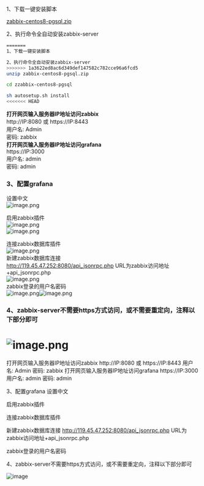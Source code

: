 
<a name="bzlzS"></a>

1、下载一键安装脚本

[zabbix-centos8-pgsql.zip](https://www.yuque.com/attachments/yuque/0/2024/zip/26231376/1708493991472-044e4ac7-90ac-4318-be13-9af8be5194b7.zip?_lake_card=%7B%22src%22%3A%22https%3A%2F%2Fwww.yuque.com%2Fattachments%2Fyuque%2F0%2F2024%2Fzip%2F26231376%2F1708493991472-044e4ac7-90ac-4318-be13-9af8be5194b7.zip%22%2C%22name%22%3A%22zabbix-centos8-pgsql.zip%22%2C%22size%22%3A615608437%2C%22ext%22%3A%22zip%22%2C%22source%22%3A%22%22%2C%22status%22%3A%22done%22%2C%22download%22%3Atrue%2C%22taskId%22%3A%22uacf34da8-71ef-4789-b8a9-99acd1589b2%22%2C%22taskType%22%3A%22upload%22%2C%22type%22%3A%22application%2Fzip%22%2C%22__spacing%22%3A%22both%22%2C%22id%22%3A%22ud0287420%22%2C%22margin%22%3A%7B%22top%22%3Atrue%2C%22bottom%22%3Atrue%7D%2C%22card%22%3A%22file%22%7D)
<a name="dIUf7"></a>

2、执行命令全自动安装zabbix-server

```bash
=======
1、下载一键安装脚本

2、执行命令全自动安装zabbix-server
>>>>>>> 1a3622ed8ac6d349def147582c782cce96a6fcd5
unzip zabbix-centos8-pgsql.zip

cd zzabbix-centos8-pgsql

sh autosetup.sh install
<<<<<<< HEAD
```

**打开网页输入服务器IP地址访问zabbix**<br />http://IP:8080 或 https://IP:8443<br />用户名: Admin<br />密码: zabbix<br />**打开网页输入服务器IP地址访问grafana**<br />https://IP:3000<br />用户名: admin<br />密码: admin

<a name="mkdYv"></a>

### 3、配置grafana

设置中文<br />![image.png](https://cdn.nlark.com/yuque/0/2024/png/26231376/1708494583066-7a81f2d8-61af-4312-ae17-5040714d225c.png#averageHue=%23171a20&clientId=u0bd75c89-a6f9-4&from=paste&height=704&id=u312b0b07&originHeight=880&originWidth=1920&originalType=binary&ratio=1.25&rotation=0&showTitle=false&size=107714&status=done&style=none&taskId=u412b43ca-b3a6-4011-9a3e-d8d28df26a4&title=&width=1536)

启用zabbix插件<br />![image.png](https://cdn.nlark.com/yuque/0/2024/png/26231376/1708494658179-05c8da0e-bb63-491b-a822-4cf8528eb954.png#averageHue=%231a1d23&clientId=u0bd75c89-a6f9-4&from=paste&height=704&id=u875cd255&originHeight=880&originWidth=1920&originalType=binary&ratio=1.25&rotation=0&showTitle=false&size=349695&status=done&style=none&taskId=u59d6cb8c-7895-491d-af9b-1c75602a144&title=&width=1536)<br />![image.png](https://cdn.nlark.com/yuque/0/2024/png/26231376/1708495924616-6de0773d-f7b5-4f02-bca9-969e57547002.png#averageHue=%231a1d22&clientId=u0bd75c89-a6f9-4&from=paste&height=704&id=ubfc1b95e&originHeight=880&originWidth=1920&originalType=binary&ratio=1.25&rotation=0&showTitle=false&size=350162&status=done&style=none&taskId=u32c9022f-32ed-4583-9f97-aaea43a493f&title=&width=1536)

连接zabbix数据库插件<br />![image.png](https://cdn.nlark.com/yuque/0/2024/png/26231376/1708495966875-d205de0f-7886-4279-8ada-e1c9f4fe784b.png#averageHue=%23181a1f&clientId=u0bd75c89-a6f9-4&from=paste&height=704&id=ud65c5e60&originHeight=880&originWidth=1920&originalType=binary&ratio=1.25&rotation=0&showTitle=false&size=79753&status=done&style=none&taskId=uca772811-5cda-42c7-b47b-46ff0b3f922&title=&width=1536)<br />新建zabbix数据库连接<br />http://119.45.47.252:8080/api_jsonrpc.php		URL为zabbix访问地址+api_jsonrpc.php<br />![image.png](https://cdn.nlark.com/yuque/0/2024/png/26231376/1708496713992-2e655a29-ed26-4a5c-8855-872f00bc0554.png#averageHue=%23181b1f&clientId=u0bd75c89-a6f9-4&from=paste&height=704&id=ucfb28fe4&originHeight=880&originWidth=1920&originalType=binary&ratio=1.25&rotation=0&showTitle=false&size=123020&status=done&style=none&taskId=u3a8b5b62-ef8f-4ee5-be03-2b0ecd2c22d&title=&width=1536)<br />zabbix登录的用户名密码<br />![image.png](https://cdn.nlark.com/yuque/0/2024/png/26231376/1708496913403-fac29ccd-db0f-4304-9ffa-86dde18009e9.png#averageHue=%23181b1f&clientId=u0bd75c89-a6f9-4&from=paste&height=704&id=ucd549724&originHeight=880&originWidth=1920&originalType=binary&ratio=1.25&rotation=0&showTitle=false&size=111842&status=done&style=none&taskId=u1fd633a5-2b8b-42e9-b3ea-18b0699ac0b&title=&width=1536)![image.png](https://cdn.nlark.com/yuque/0/2024/png/26231376/1708496920783-b91d2467-db48-4739-bc6d-fcd3d9c10603.png#averageHue=%23181a1f&clientId=u0bd75c89-a6f9-4&from=paste&height=704&id=u80f23582&originHeight=880&originWidth=1920&originalType=binary&ratio=1.25&rotation=0&showTitle=false&size=108068&status=done&style=none&taskId=uc7500a69-3184-4b07-b4df-0b9a1f7cbeb&title=&width=1536)
<a name="MqPaS"></a>

### 4、zabbix-server不需要https方式访问，或不需要重定向，注释以下部分即可

![image.png](https://cdn.nlark.com/yuque/0/2024/png/26231376/1708494410235-b0539d9a-e41d-4289-bd2c-a00df0869fce.png#averageHue=%23020000&clientId=u0bd75c89-a6f9-4&from=paste&height=312&id=u54bfc446&originHeight=390&originWidth=937&originalType=binary&ratio=1.25&rotation=0&showTitle=false&size=37055&status=done&style=none&taskId=u5bb40cd2-d603-4919-9f89-6c4d0204eb4&title=&width=749.6)
=======

打开网页输入服务器IP地址访问zabbix
http://IP:8080 或 https://IP:8443
用户名: Admin
密码: zabbix
打开网页输入服务器IP地址访问grafana
https://IP:3000
用户名: admin
密码: admin

3、配置grafana
设置中文


启用zabbix插件



连接zabbix数据库插件

新建zabbix数据库连接
http://119.45.47.252:8080/api_jsonrpc.php		URL为zabbix访问地址+api_jsonrpc.php

zabbix登录的用户名密码

4、zabbix-server不需要https方式访问，或不需要重定向，注释以下部分即可

![image](https://github.com/Boring1105/zabbix/assets/142970220/a36b5cb6-d7d2-45d8-b7c0-b639dacf85c3)

